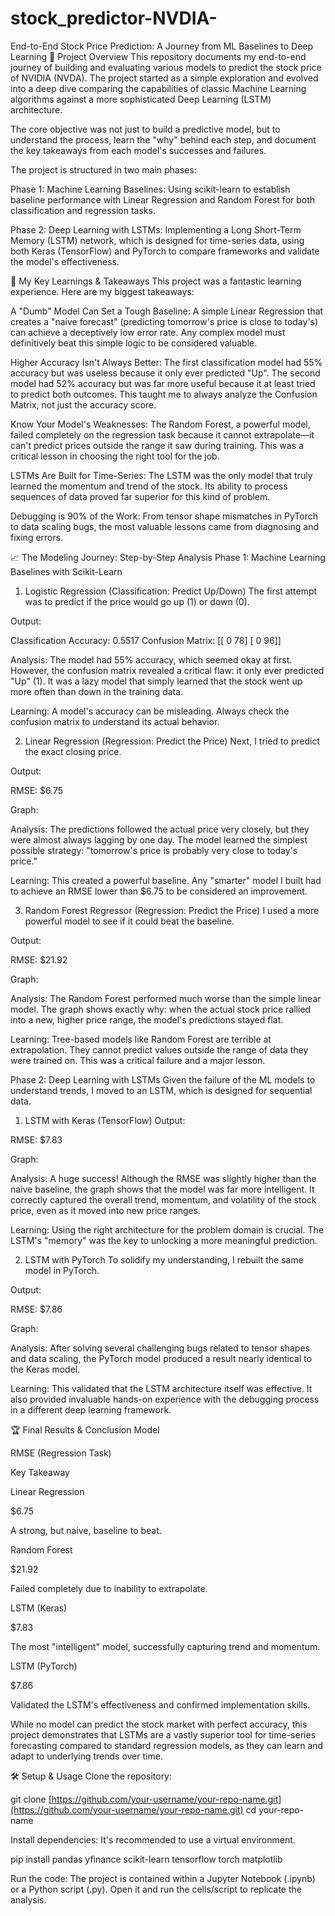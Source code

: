 # stock_predictor-NVDIA-
End-to-End Stock Price Prediction: A Journey from ML Baselines to Deep Learning
📌 Project Overview
This repository documents my end-to-end journey of building and evaluating various models to predict the stock price of NVIDIA (NVDA). The project started as a simple exploration and evolved into a deep dive comparing the capabilities of classic Machine Learning algorithms against a more sophisticated Deep Learning (LSTM) architecture.

The core objective was not just to build a predictive model, but to understand the process, learn the "why" behind each step, and document the key takeaways from each model's successes and failures.

The project is structured in two main phases:

Phase 1: Machine Learning Baselines: Using scikit-learn to establish baseline performance with Linear Regression and Random Forest for both classification and regression tasks.

Phase 2: Deep Learning with LSTMs: Implementing a Long Short-Term Memory (LSTM) network, which is designed for time-series data, using both Keras (TensorFlow) and PyTorch to compare frameworks and validate the model's effectiveness.

🧠 My Key Learnings & Takeaways
This project was a fantastic learning experience. Here are my biggest takeaways:

A "Dumb" Model Can Set a Tough Baseline: A simple Linear Regression that creates a "naive forecast" (predicting tomorrow's price is close to today's) can achieve a deceptively low error rate. Any complex model must definitively beat this simple logic to be considered valuable.

Higher Accuracy Isn't Always Better: The first classification model had 55% accuracy but was useless because it only ever predicted "Up". The second model had 52% accuracy but was far more useful because it at least tried to predict both outcomes. This taught me to always analyze the Confusion Matrix, not just the accuracy score.

Know Your Model's Weaknesses: The Random Forest, a powerful model, failed completely on the regression task because it cannot extrapolate—it can't predict prices outside the range it saw during training. This was a critical lesson in choosing the right tool for the job.

LSTMs Are Built for Time-Series: The LSTM was the only model that truly learned the momentum and trend of the stock. Its ability to process sequences of data proved far superior for this kind of problem.

Debugging is 90% of the Work: From tensor shape mismatches in PyTorch to data scaling bugs, the most valuable lessons came from diagnosing and fixing errors.

📈 The Modeling Journey: Step-by-Step Analysis
Phase 1: Machine Learning Baselines with Scikit-Learn
1. Logistic Regression (Classification: Predict Up/Down)
The first attempt was to predict if the price would go up (1) or down (0).

Output:

Classification Accuracy: 0.5517
Confusion Matrix:
 [[ 0 78]
  [ 0 96]]

Analysis: The model had 55% accuracy, which seemed okay at first. However, the confusion matrix revealed a critical flaw: it only ever predicted "Up" (1). It was a lazy model that simply learned that the stock went up more often than down in the training data.

Learning: A model's accuracy can be misleading. Always check the confusion matrix to understand its actual behavior.

2. Linear Regression (Regression: Predict the Price)
Next, I tried to predict the exact closing price.

Output:

RMSE: $6.75

Graph:

Analysis: The predictions followed the actual price very closely, but they were almost always lagging by one day. The model learned the simplest possible strategy: "tomorrow's price is probably very close to today's price."

Learning: This created a powerful baseline. Any "smarter" model I built had to achieve an RMSE lower than $6.75 to be considered an improvement.

3. Random Forest Regressor (Regression: Predict the Price)
I used a more powerful model to see if it could beat the baseline.

Output:

RMSE: $21.92

Graph:

Analysis: The Random Forest performed much worse than the simple linear model. The graph shows exactly why: when the actual stock price rallied into a new, higher price range, the model's predictions stayed flat.

Learning: Tree-based models like Random Forest are terrible at extrapolation. They cannot predict values outside the range of data they were trained on. This was a critical failure and a major lesson.

Phase 2: Deep Learning with LSTMs
Given the failure of the ML models to understand trends, I moved to an LSTM, which is designed for sequential data.

1. LSTM with Keras (TensorFlow)
Output:

RMSE: $7.83

Graph:

Analysis: A huge success! Although the RMSE was slightly higher than the naive baseline, the graph shows that the model was far more intelligent. It correctly captured the overall trend, momentum, and volatility of the stock price, even as it moved into new price ranges.

Learning: Using the right architecture for the problem domain is crucial. The LSTM's "memory" was the key to unlocking a more meaningful prediction.

2. LSTM with PyTorch
To solidify my understanding, I rebuilt the same model in PyTorch.

Output:

RMSE: $7.86

Graph:

Analysis: After solving several challenging bugs related to tensor shapes and data scaling, the PyTorch model produced a result nearly identical to the Keras model.

Learning: This validated that the LSTM architecture itself was effective. It also provided invaluable hands-on experience with the debugging process in a different deep learning framework.

🏆 Final Results & Conclusion
Model

RMSE (Regression Task)

Key Takeaway

Linear Regression

$6.75

A strong, but naive, baseline to beat.

Random Forest

$21.92

Failed completely due to inability to extrapolate.

LSTM (Keras)

$7.83

The most "intelligent" model, successfully capturing trend and momentum.

LSTM (PyTorch)

$7.86

Validated the LSTM's effectiveness and confirmed implementation skills.

While no model can predict the stock market with perfect accuracy, this project demonstrates that LSTMs are a vastly superior tool for time-series forecasting compared to standard regression models, as they can learn and adapt to underlying trends over time.

🛠️ Setup & Usage
Clone the repository:

git clone [https://github.com/your-username/your-repo-name.git](https://github.com/your-username/your-repo-name.git)
cd your-repo-name

Install dependencies:
It's recommended to use a virtual environment.

pip install pandas yfinance scikit-learn tensorflow torch matplotlib

Run the code:
The project is contained within a Jupyter Notebook (.ipynb) or a Python script (.py). Open it and run the cells/script to replicate the analysis.
